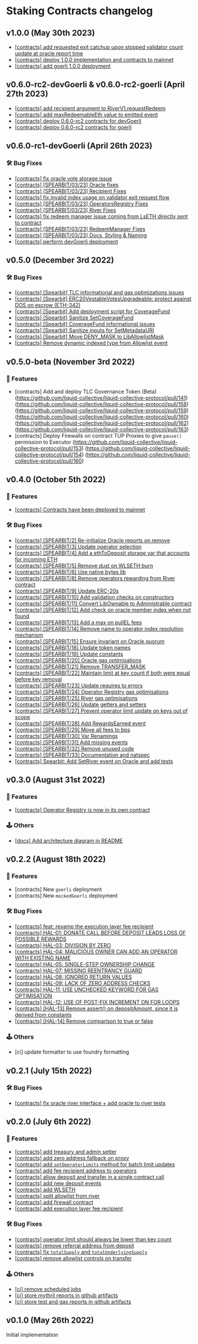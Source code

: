 # Staking Contracts changelog

## v1.0.0 (May 30th 2023)

- [[contracts] add requested exit catchup upon stopped validator count update at oracle report time](https://github.com/liquid-collective/liquid-collective-protocol/pull/211)
- [[contracts] deploy 1.0.0 implementation and contracts to mainnet](https://github.com/liquid-collective/liquid-collective-protocol/pull/215)
- [[contracts] add goerli 1.0.0 deployment](https://github.com/liquid-collective/liquid-collective-protocol/pull/218)

## v0.6.0-rc2-devGoerli & v0.6.0-rc2-goerli (April 27th 2023)

- [[contracts] add recipient argument to RiverV1.requestRedeem](https://github.com/liquid-collective/liquid-collective-protocol/pull/202)
- [[contracts] add maxRedeemableEth value to emitted event](https://github.com/liquid-collective/liquid-collective-protocol/pull/206)
- [[contracts] deploy 0.6.0-rc2 contracts for devGoerli](https://github.com/liquid-collective/liquid-collective-protocol/pull/208)
- [[contracts] deploy 0.6.0-rc2 contracts for goerli](https://github.com/liquid-collective/liquid-collective-protocol/pull/208)


## v0.6.0-rc1-devGoerli (April 26th 2023)

### :hammer_and_wrench: Bug Fixes

- [[contracts] fix oracle vote storage issue](https://github.com/liquid-collective/liquid-collective-protocol/pull/193)
- [[contracts] [SPEARBIT/03/23] Oracle fixes](https://github.com/liquid-collective/liquid-collective-protocol/pull/193)
- [[contracts] [SPEARBIT/03/23] Recipient Fixes](https://github.com/liquid-collective/liquid-collective-protocol/pull/194)
- [[contracts] fix invalid index usage on validator exit request flow](https://github.com/liquid-collective/liquid-collective-protocol/pull/195)
- [[contracts] [SPEARBIT/03/23] OperatorsRegistry Fixes](https://github.com/liquid-collective/liquid-collective-protocol/pull/195)
- [[contracts] [SPEARBIT/03/23] River Fixes](https://github.com/liquid-collective/liquid-collective-protocol/pull/196)
- [[contracts] fix redeem manager issue coming from LsETH directly sent to contract](https://github.com/liquid-collective/liquid-collective-protocol/pull/197)
- [[contracts] [SPEARBIT/03/23] RedeemManager Fixes](https://github.com/liquid-collective/liquid-collective-protocol/pull/197)
- [[contracts] [SPEARBIT/03/23] Docs, Styling & Naming](https://github.com/liquid-collective/liquid-collective-protocol/pull/198)
- [[contracts] perform devGoerli deployment](https://github.com/liquid-collective/liquid-collective-protocol/pull/190/commits/8ed58a23972220def3d4d94e70c9be11aee05619)

## v0.5.0 (December 3rd 2022)

### :hammer_and_wrench: Bug Fixes

- [[contracts] [Spearbit] TLC informational and gas optimizations issues](https://github.com/liquid-collective/liquid-collective-protocol/pull/172)
- [[contracts] [Spearbit] ERC20VestableVotesUpgradeable: protect against DOS on escrow (ETH-342)](https://github.com/liquid-collective/liquid-collective-protocol/pull/171)
- [[contracts] [Spearbit] Add deployment script for CoverageFund](https://github.com/liquid-collective/liquid-collective-protocol/pull/170)
- [[contracts] [Spearbit] Sanitize SetCoverageFund](https://github.com/liquid-collective/liquid-collective-protocol/pull/169)
- [[contracts] [Spearbit] CoverageFund informational issues](https://github.com/liquid-collective/liquid-collective-protocol/pull/168)
- [[contracts] [Spearbit] Sanitize inputs for SetMetadataURI](https://github.com/liquid-collective/liquid-collective-protocol/pull/167)
- [[contracts] [Spearbit] Move DENY_MASK to LibAllowlistMask](https://github.com/liquid-collective/liquid-collective-protocol/pull/166)
- [[contracts] Remove dynamic indexed type from Allowlist event](https://github.com/liquid-collective/liquid-collective-protocol/blob/c0517983140f593f8db033c7ab75e6a91556182b/contracts/src/interfaces/IAllowlist.1.sol#L11)

## v0.5.0-beta (November 3rd 2022)

### :dizzy: Features

- [contracts] Add and deploy TLC Governance Token (Beta) (https://github.com/liquid-collective/liquid-collective-protocol/pull/141) (https://github.com/liquid-collective/liquid-collective-protocol/pull/158) (https://github.com/liquid-collective/liquid-collective-protocol/pull/159) (https://github.com/liquid-collective/liquid-collective-protocol/pull/160)(https://github.com/liquid-collective/liquid-collective-protocol/pull/162) (https://github.com/liquid-collective/liquid-collective-protocol/pull/163)
- [contracts] Deploy Firewalls on contract TUP Proxies to give `pause()` permission to Executor (https://github.com/liquid-collective/liquid-collective-protocol/pull/153) (https://github.com/liquid-collective/liquid-collective-protocol/pull/154) (https://github.com/liquid-collective/liquid-collective-protocol/pull/160)

## v0.4.0 (October 5th 2022)

### :dizzy: Features

- [[contracts] Contracts have been deployed to mainnet](https://github.com/liquid-collective/liquid-collective-protocol/pull/152)

### :hammer_and_wrench: Bug Fixes

- [[contracts] [SPEARBIT/2] Re-initialize Oracle reports on remove](https://github.com/liquid-collective/liquid-collective-protocol/pull/118)
- [[contracts] [SPEARBIT/3] Update operator selection](https://github.com/liquid-collective/liquid-collective-protocol/pull/119)
- [[contracts] [SPEARBIT/4] Add a ethToDeposit storage var that accounts for incoming ETH](https://github.com/liquid-collective/liquid-collective-protocol/pull/120)
- [[contracts] [SPEARBIT/5] Remove dust on WLSETH burn](https://github.com/liquid-collective/liquid-collective-protocol/pull/121)
- [[contracts] [SPEARBIT/6] Use native bytes lib](https://github.com/liquid-collective/liquid-collective-protocol/pull/122)
- [[contracts] [SPEARBIT/8] Remove operators rewarding from River contract](https://github.com/liquid-collective/liquid-collective-protocol/pull/123)
- [[contracts] [SPEARBIT/9] Update ERC-20s](https://github.com/liquid-collective/liquid-collective-protocol/pull/124)
- [[contracts] [SPEARBIT/10] Add validation checks on constructors](https://github.com/liquid-collective/liquid-collective-protocol/pull/125)
- [[contracts] [SPEARBIT/11] Convert LibOwnable to Administrable contract](https://github.com/liquid-collective/liquid-collective-protocol/pull/126)
- [[contracts] [SPEARBIT/12] Add check on oracle member index when not found](https://github.com/liquid-collective/liquid-collective-protocol/pull/127)
- [[contracts] [SPEARBIT/13] Add a max on pullEL fees](https://github.com/liquid-collective/liquid-collective-protocol/pull/128)
- [[contracts] [SPEARBIT/14] Remove name to operator index resolution mechanism](https://github.com/liquid-collective/liquid-collective-protocol/pull/129)
- [[contracts] [SPEARBIT/15] Ensure invariant on Oracle quorum](https://github.com/liquid-collective/liquid-collective-protocol/pull/130)
- [[contracts] [SPEARBIT/18] Update token names](https://github.com/liquid-collective/liquid-collective-protocol/pull/131)
- [[contracts] [SPEARBIT/19] Update constants](https://github.com/liquid-collective/liquid-collective-protocol/pull/132)
- [[contracts] [SPEARBIT/20] Oracle gas optimisations](https://github.com/liquid-collective/liquid-collective-protocol/pull/133)
- [[contracts] [SPEARBIT/21] Remove TRANSFER_MASK](https://github.com/liquid-collective/liquid-collective-protocol/pull/134)
- [[contracts] [SPEARBIT/22] Maintain limit at key count if both were equal before key removal](https://github.com/liquid-collective/liquid-collective-protocol/pull/135)
- [[contracts] [SPEARBIT/23] Update requires to errors](https://github.com/liquid-collective/liquid-collective-protocol/pull/136)
- [[contracts] [SPEARBIT/24] Operator Registry gas optimisations](https://github.com/liquid-collective/liquid-collective-protocol/pull/137)
- [[contracts] [SPEARBIT/25] River gas optimisations](https://github.com/liquid-collective/liquid-collective-protocol/pull/138)
- [[contracts] [SPEARBIT/26] Update getters and setters](https://github.com/liquid-collective/liquid-collective-protocol/pull/139)
- [[contracts] [SPEARBIT/27] Prevent operator limit update on keys out of scope](https://github.com/liquid-collective/liquid-collective-protocol/pull/140)
- [[contracts] [SPEARBIT/28] Add RewardsEarned event](https://github.com/liquid-collective/liquid-collective-protocol/pull/142)
- [[contracts] [SPEARBIT/29] Move all fees to bps](https://github.com/liquid-collective/liquid-collective-protocol/pull/143)
- [[contracts] [SPEARBIT/30] Var Renamings](https://github.com/liquid-collective/liquid-collective-protocol/pull/144)
- [[contracts] [SPEARBIT/31] Add missing events](https://github.com/liquid-collective/liquid-collective-protocol/pull/145)
- [[contracts] [SPEARBIT/32] Remove unused code](https://github.com/liquid-collective/liquid-collective-protocol/pull/149)
- [[contracts] [SPEARBIT/33] Documentation and natspec](https://github.com/liquid-collective/liquid-collective-protocol/pull/147)
- [[contracts] Spearbit: Add SetRiver event on Oracle and add tests](https://github.com/liquid-collective/liquid-collective-protocol/pull/146)

## v0.3.0 (August 31st 2022)

### :dizzy: Features

- [[contracts] Operator Registry is now in its own contract](https://github.com/River-Protocol/river-contracts/pull/110)

### 🕹️ Others

- [[docs] Add architecture diagram in README](https://github.com/River-Protocol/river-contracts/pull/111)

## v0.2.2 (August 18th 2022)

### :dizzy: Features

- [contracts] New `goerli` deployment
- [contracts] New `mockedGoerli` deployment

### :hammer_and_wrench: Bug Fixes

- [[contracts] feat: revamp the execution layer fee recipient](https://github.com/River-Protocol/river-contracts/pull/104)
- [[contracts] HAL-01: DONATE CALL BEFORE DEPOSIT LEADS LOSS OF POSSIBLE REWARDS](https://github.com/River-Protocol/river-contracts/pull/93)
- [[contracts] HAL-03: DIVISION BY ZERO](https://github.com/River-Protocol/river-contracts/pull/103)
- [[contracts] HAL-04: MALICIOUS OWNER CAN ADD AN OPERATOR WITH EXISTING NAME](https://github.com/River-Protocol/river-contracts/pull/95)
- [[contracts] HAL-05: SINGLE-STEP OWNERSHIP CHANGE](https://github.com/River-Protocol/river-contracts/pull/96)
- [[contracts] HAL-07: MISSING REENTRANCY GUARD](https://github.com/River-Protocol/river-contracts/pull/97)
- [[contracts] HAL-08: IGNORED RETURN VALUES](https://github.com/River-Protocol/river-contracts/pull/98)
- [[contracts] HAL-09: LACK OF ZERO ADDRESS CHECKS](https://github.com/River-Protocol/river-contracts/pull/99)
- [[contracts] HAL-11: USE UNCHECKED KEYWORD FOR GAS OPTIMISATION](https://github.com/River-Protocol/river-contracts/pull/100)
- [[contracts] HAL-12: USE OF POST-FIX INCREMENT ON FOR LOOPS](https://github.com/River-Protocol/river-contracts/pull/100)
- [[contracts] [HAL-13] Remove assert() on depositAmount, since it is derived from constants](https://github.com/River-Protocol/river-contracts/pull/101)
- [[contracts] [HAL-14] Remove comparison to true or false](https://github.com/River-Protocol/river-contracts/pull/102)

### 🕹️ Others

- [ci] update formatter to use foundry formatting

## v0.2.1 (July 15th 2022)

### :hammer_and_wrench: Bug Fixes

- [[contracts] fix oracle river interface + add oracle to river tests](https://github.com/River-Protocol/river-contracts/pull/79)

## v0.2.0 (July 6th 2022)

### :dizzy: Features

- [[contracts] add treasury and admin setter](https://github.com/River-Protocol/river-contracts/pull/75)
- [[contracts] add zero address fallback on proxy](https://github.com/River-Protocol/river-contracts/pull/74)
- [[contracts] add `setOperatorLimits` method for batch limit updates](https://github.com/River-Protocol/river-contracts/pull/72)
- [[contracts] add fee recipient address to operators](https://github.com/River-Protocol/river-contracts/pull/71)
- [[contracts] allow deposit and transfer in a single contract call](https://github.com/River-Protocol/river-contracts/pull/69)
- [[contracts] add new deposit events](https://github.com/River-Protocol/river-contracts/pull/62)
- [[contracts] add WLSETH](https://github.com/River-Protocol/river-contracts/pull/57)
- [[contracts] split allowlist from river](https://github.com/River-Protocol/river-contracts/pull/41)
- [[contracts] add firewall contract](https://github.com/River-Protocol/river-contracts/pull/36)
- [[contracts] add execution layer fee recipient](https://github.com/River-Protocol/river-contracts/pull/35)

### :hammer_and_wrench: Bug Fixes

- [[contracts] operator limit should always be lower than key count](https://github.com/River-Protocol/river-contracts/pull/70)
- [[contracts] remove referral address from deposit](https://github.com/River-Protocol/river-contracts/pull/68)
- [[contracts] fix `totalSupply` and `totalUnderlyingSupply`](https://github.com/River-Protocol/river-contracts/pull/64)
- [[contracts] remove allowlist controls on transfer](https://github.com/River-Protocol/river-contracts/pull/61)

### 🕹️ Others

- [[ci] remove scheduled jobs](https://github.com/River-Protocol/river-contracts/pull/76)
- [[ci] store mythril reports in github artifacts](https://github.com/River-Protocol/river-contracts/pull/67)
- [[ci] store test and gas reports in github artifacts](https://github.com/River-Protocol/river-contracts/pull/66)

## v0.1.0 (May 26th 2022)

Initial implementation
